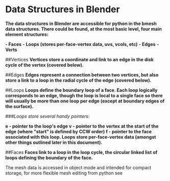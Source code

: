 
# Data Structures in Blender

**The data structures in Blender are accessible for python in the bmesh data structures. There could be found, at the most basic level, four main element structures:**

**- Faces**
**- Loops (stores per-face-vertex data, uvs, vcols, etc)**
**- Edges**
**- Verts**

##Vertices
**Vertices store a coordinate and link to an edge in the disk cycle of the vertex (covered below).**

##Edges
**Edges represent a connection between two vertices, but also store a link to a loop in the radial cycle of the edge (covered below).**

##Loops
**Loops define the boundary loop of a face. Each loop logically corresponds to an edge, though the loop is local to a single face so there will usually be more than one loop per edge (except at boundary edges of the surface).**

###_Loops store several handy pointers_:

**e - pointer to the loop's edge
v - pointer to the vertex at the start of the edge (where "start" is defined by CCW order)
f - pointer to the face associated with this loop.
Loops store per-face-vertex data (amongst other things outlined later in this document).**

##Faces
**Faces link to a loop in the loop cycle, the circular linked list of loops defining the boundary of the face.**


The mesh data is accessed in object mode and intended for compact storage, for more flexible mesh editing from python see
